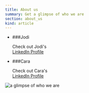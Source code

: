 ```yaml
--- 
title: About us
summary: Get a glimpse of who we are
section: about_us
kind: article
---
```



* ###Jodi

  Check out Jodi's  
  [LinkedIn Profile][jodis_profile]

* ###Cara

  Check out Cara's  
  [LinkedIn Profile][caras_profile]


![a glimpse of who we are][image]

[image]: img/about_us_items.png  "a glimpse of who we are"

[jodis_profile]: http://linkedin.com
[caras_profile]: http://linkedin.com